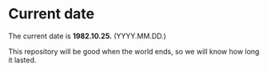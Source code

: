 # Current date

The current date is **1982.10.25.** (YYYY.MM.DD.)

This repository will be good when the world ends, so we will know how long it lasted.